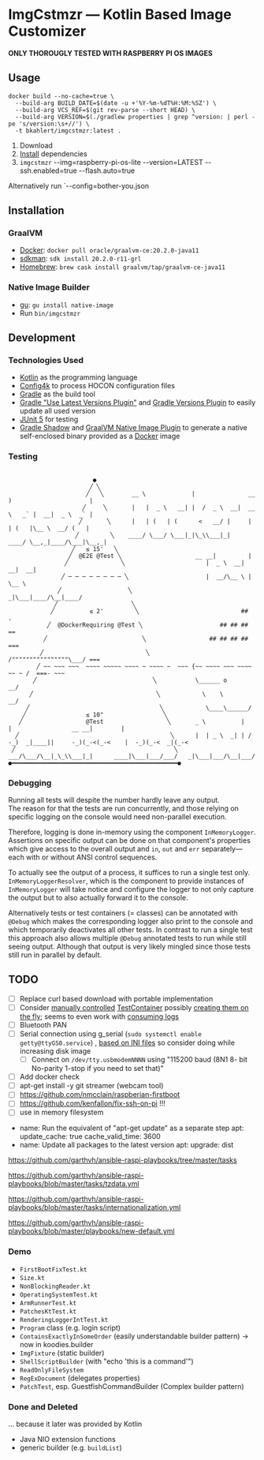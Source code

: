 # ImgCstmzr — Kotlin Based Image Customizer

**ONLY THOROUGLY TESTED WITH RASPBERRY PI OS IMAGES**

## Usage

```shell script
docker build --no-cache=true \
  --build-arg BUILD_DATE=$(date -u +'%Y-%m-%dT%H:%M:%SZ') \
  --build-arg VCS_REF=$(git rev-parse --short HEAD) \
  --build-arg VERSION=$(./gradlew properties | grep ^version: | perl -pe 's/version:\s+//') \
  -t bkahlert/imgcstmzr:latest .
```

1. Download
2. [Install](#installation) dependencies
3. `imgcstmzr` --img=raspberry-pi-os-lite --version=LATEST --ssh.enabled=true --flash.auto=true

Alternatively run `--config=bother-you.json

## Installation

### GraalVM

- [Docker](https://docker.com): `docker pull oracle/graalvm-ce:20.2.0-java11`
- [sdkman](https://sdkman.io): `sdk install 20.2.0-r11-grl`
- [Homebrew](https://brew.sh): `brew cask install graalvm/tap/graalvm-ce-java11`

### Native Image Builder

- [gu](https://www.graalvm.org/docs/reference-manual/gu/): `gu install native-image`
- Run `bin/imgcstmzr`

## Development

### Technologies Used

- [Kotlin](https://kotlinlang.org/) as the programming language
- [Config4k](https://github.com/config4k/config4k) to process HOCON configuration files
- [Gradle]() as the build tool
- [Gradle "Use Latest Versions Plugin"](https://github.com/patrikerdes/gradle-use-latest-versions-plugin)
  and [Gradle Versions Plugin](https://github.com/ben-manes/gradle-versions-plugin) to easily update all used version
- [JUnit 5](https://junit.org/junit5/) for testing
- [Gradle Shadow](https://github.com/johnrengelman/shadow) and [GraalVM Native Image Plugin](https://github.com/mike-neck/graalvm-native-image-plugin) to
  generate a native self-enclosed binary provided as a [Docker](https://www.docker.com/) image

### Testing

```text
                                                                                                                            
                        ●                                                                                                   
                       ╱ ╲                                                                                                  
                      ╱   ╲        __ \             |               __ )                      |                             
                     ╱     ╲       |   |  _ \   __| |  /  _ \  __|  __ \   _` |  __|  _ \  _` |                             
                    ╱       ╲      |   | (   | (      <   __/ |     |   | (   |\__ \  __/ (   |                             
                   ╱         ╲    ____/ \___/ \___|_|\_\\___|_|    ____/ \__,_|____/\___|\__,_|                             
                  ╱   ≤ 15'   ╲                                                                                             
                 ╱  @E2E @Test ╲                     __ __|         |                                                       
                ╱               ╲                       |  _ \  __| __|  __|                                                
               ╱ ─ ─ ─ ─ ─ ─ ─ ─ ╲                      |  __/\__ \ |  \__ \                                                
              ╱                   ╲                    _|\___|____/\__|____/                                                
             ╱                     ╲                                                                                        
            ╱          ≤ 2'         ╲                             ##        .                                               
           ╱  @DockerRequiring @Test ╲                      ## ## ##       ==                                               
          ╱                           ╲                  ## ## ## ##      ===                                               
         ╱                             ╲             /""""""""""""""""\___/ ===                                             
        ╱ ~~ ~~~ ~~~  ~~~~ ~~~~~ ~~~~ ~ ~~~~ ~  ~~~ {~~ ~~~~ ~~~ ~~~~ ~~ ~ /  ===- ~~~                                      
       ╱                                 ╲           \______ o          __/                                                 
      ╱                                   ╲            \    \        __/                                                    
     ╱                                     ╲            \____\______/                                                       
    ╱                 ≤ 10"                 ╲                                                                               
   ╱                  @Test                  ╲       _ \          |                |                 __ __|        |        
  ╱                                           ╲      |  | _ \  _| | /  -_)  _|____||     -_)(_-<(_-<    |  -_)(_-<  _|(_-<  
 ╱                                             ╲    ___/\___/\__|_\_\\___|_|      ____|\___|___/___/   _|\___|___/\__|___/  
●━━━━━━━━━━━━━━━━━━━━━━━━━━━━━━━━━━━━━━━━━━━━━━━●                                                                           
```

### Debugging

Running all tests will despite the number hardly leave any output.  
The reason for that the tests are run concurrently, and those relying on specific logging on the console would need non-parallel execution.

Therefore, logging is done in-memory using the component `InMemoryLogger`. Assertions on specific output can be done on that component's properties which give
access to the overall output and `in`, `out` and `err` separately—each with or without ANSI control sequences.

To actually see the output of a process, it suffices to run a single test only. `InMemoryLoggerResolver`, which is the component to provide instances
of `InMemoryLogger` will take notice and configure the logger to not only capture the output but to also actually forward it to the console.

Alternatively tests or test containers (= classes) can be annotated with `@Debug` which makes the corresponding logger also print to the console and which
temporarily deactivates all other tests. In contrast to run a single test this approach also allows multiple `@Debug` annotated tests to run while still seeing
output. Although that output is very likely mingled since those tests still run in parallel by default.

## TODO

- [ ] Replace curl based download with portable implementation
- [ ] 
  Consider [manually controlled](https://www.testcontainers.org/test_framework_integration/manual_lifecycle_control/) [TestContainer](https://www.testcontainers.org/features/startup_and_waits/#one-shot-startup-strategy-example)
  possibly [creating them on the fly](https://www.testcontainers.org/features/creating_images/); seems to even work
  with [consuming logs](https://www.testcontainers.org/features/container_logs/)
- [ ] Bluetooth PAN
- [ ] Serial connection using g_serial (`sudo systemctl enable getty@ttyGS0.service`)
  , [based on INI files](https://www.digitalocean.com/community/tutorials/understanding-systemd-units-and-unit-files) so consider doing while increasing disk
  image
    - [ ] Connect on `/dev/tty.usbmodemNNNN` using "115200 baud (8N1 8- bit No-parity 1-stop if you need to set that)"
- [ ] Add docker check
- [ ] apt-get install -y git streamer (webcam tool)
- [ ] https://github.com/nmcclain/raspberian-firstboot
- [ ] https://github.com/kenfallon/fix-ssh-on-pi !!!
- [ ] use in memory filesystem

- name: Run the equivalent of "apt-get update" as a separate step apt:
  update_cache: true cache_valid_time: 3600
- name: Update all packages to the latest version apt:
  upgrade: dist

https://github.com/garthvh/ansible-raspi-playbooks/tree/master/tasks

https://github.com/garthvh/ansible-raspi-playbooks/blob/master/tasks/tzdata.yml

https://github.com/garthvh/ansible-raspi-playbooks/blob/master/tasks/internationalization.yml

https://github.com/garthvh/ansible-raspi-playbooks/blob/master/playbooks/new-default.yml

### Demo

- `FirstBootFixTest.kt`
- `Size.kt`
- `NonBlockingReader.kt`
- `OperatingSystemTest.kt`
- `ArmRunnerTest.kt`
- `PatchesKtTest.kt`
- `RenderingLoggerIntTest.kt`
- `Program` class (e.g. login script)
- `ContainsExactlyInSomeOrder` (easily understandable builder pattern)
  -> now in koodies.builder
- `ImgFixture` (static builder)
- `ShellScriptBuilder` (with "echo 'this is a command'")
- `ReadOnlyFileSystem`
- `RegExDocument` (delegates properties)
- `PatchTest`, esp. GuestfishCommandBuilder (Complex builder pattern)

### Done and Deleted

… because it later was provided by Kotlin

- Java NIO extension functions
- generic builder (e.g. `buildList`)
